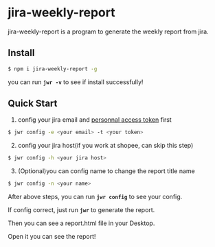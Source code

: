 # jira-weekly-report

jira-weekly-report is a program to generate the weekly report from jira.

## Install

```bash
$ npm i jira-weekly-report -g
```

you can run **`jwr -v`** to see if install successfully!

## Quick Start

1. config your jira email and [personnal access token](https://confluence.atlassian.com/enterprise/using-personal-access-tokens-1026032365.html) first

```bash
$ jwr config -e <your email> -t <your token>
```

2. config your jira host(if you work at shopee, can skip this step)

```bash
$ jwr config -h <your jira host>
```

3. (Optional)you can config name to change the report title name

```bash
$ jwr config -n <your name>
```

After above steps, you can run **`jwr config`** to see your config.

If config correct, just run **`jwr`** to generate the report.

Then you can see a report.html file in your Desktop.

Open it you can see the report!
